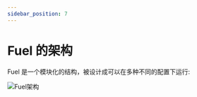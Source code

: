 ```yaml
---
sidebar_position: 7
---
```


# Fuel 的架构

Fuel 是一个模块化的结构，被设计成可以在多种不同的配置下运行:

![Fuel架构](https://fuelbook.fuel.network/master/images/configs.png)
